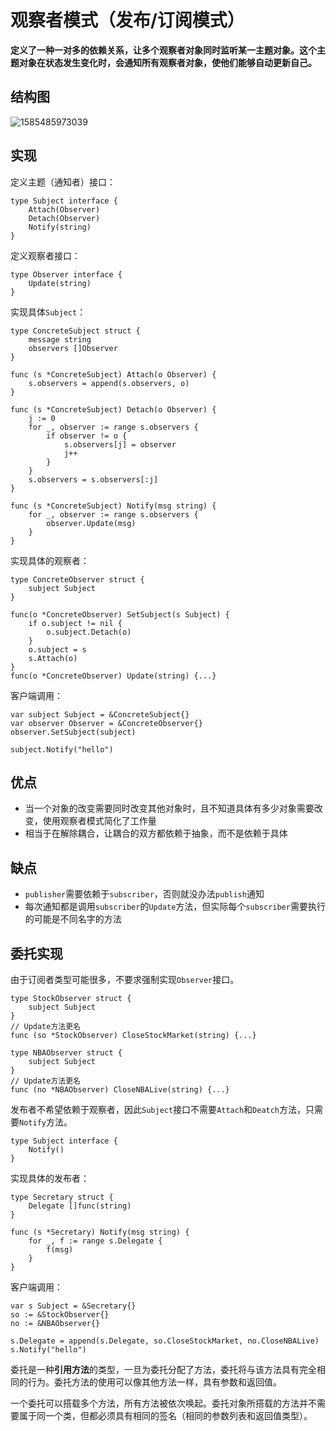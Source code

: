 # 观察者模式（发布/订阅模式）

**定义了一种一对多的依赖关系，让多个观察者对象同时监听某一主题对象。这个主题对象在状态发生变化时，会通知所有观察者对象，使他们能够自动更新自己。**

## 结构图

![1585485973039](../../../.gitbook/assets/1585485973039.png)

## 实现

定义主题（通知者）接口：

```text
type Subject interface {
    Attach(Observer)
    Detach(Observer)
    Notify(string)
}
```

定义观察者接口：

```text
type Observer interface {
    Update(string)
}
```

实现具体`Subject`：

```text
type ConcreteSubject struct {
    message string
    observers []Observer
}

func (s *ConcreteSubject) Attach(o Observer) {
    s.observers = append(s.observers, o)
}

func (s *ConcreteSubject) Detach(o Observer) {
    j := 0
    for _, observer := range s.observers {
        if observer != o {
            s.observers[j] = observer
            j++
        }
    }
    s.observers = s.observers[:j]
}

func (s *ConcreteSubject) Notify(msg string) {
    for _, observer := range s.observers {
        observer.Update(msg)
    }
}
```

实现具体的观察者：

```text
type ConcreteObserver struct {
    subject Subject
}

func(o *ConcreteObserver) SetSubject(s Subject) {
    if o.subject != nil {
        o.subject.Detach(o)
    }
    o.subject = s
    s.Attach(o)
}
func(o *ConcreteObserver) Update(string) {...}
```

客户端调用：

```text
var subject Subject = &ConcreteSubject{}
var observer Observer = &ConcreteObserver{}
observer.SetSubject(subject)

subject.Notify("hello")
```

## 优点

* 当一个对象的改变需要同时改变其他对象时，且不知道具体有多少对象需要改变，使用观察者模式简化了工作量
* 相当于在解除耦合，让耦合的双方都依赖于抽象，而不是依赖于具体

## 缺点

* `publisher`需要依赖于`subscriber`，否则就没办法`publish`通知
* 每次通知都是调用`subscriber`的`Update`方法，但实际每个`subscriber`需要执行的可能是不同名字的方法

## 委托实现

由于订阅者类型可能很多，不要求强制实现`Observer`接口。

```text
type StockObserver struct {
    subject Subject
}
// Update方法更名
func (so *StockObserver) CloseStockMarket(string) {...}

type NBAObserver struct {
    subject Subject
}
// Update方法更名
func (no *NBAObserver) CloseNBALive(string) {...}
```

发布者不希望依赖于观察者，因此`Subject`接口不需要`Attach`和`Deatch`方法，只需要`Notify`方法。

```text
type Subject interface {
    Notify()
}
```

实现具体的发布者：

```text
type Secretary struct {
    Delegate []func(string)
}

func (s *Secretary) Notify(msg string) {
    for _, f := range s.Delegate {
        f(msg)
    }
}
```

客户端调用：

```text
var s Subject = &Secretary{}
so := &StockObserver{}
no := &NBAObserver{}

s.Delegate = append(s.Delegate, so.CloseStockMarket, no.CloseNBALive)
s.Notify("hello")
```

委托是一种**引用方法**的类型，一旦为委托分配了方法，委托将与该方法具有完全相同的行为。委托方法的使用可以像其他方法一样，具有参数和返回值。

一个委托可以搭载多个方法，所有方法被依次唤起。委托对象所搭载的方法并不需要属于同一个类，但都必须具有相同的签名（相同的参数列表和返回值类型）。

